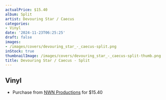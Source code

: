 ```yaml
---
actualPrice: $15.40
album: Split
artist: Devouring Star / Caecus
categories:
- Vinyl
date: '2024-11-23T06:25:25'
draft: false
images:
- /images/covers/devouring_star_-_caecus-split.png
inStock: true
thumbnailImage: /images/covers/devouring_star_-_caecus-split-thumb.png
title: Devouring Star / Caecus - Split
---
```


## Vinyl
* Purchase from [NWN Productions](http://shop.nwnprod.com/index.php?route=product/product&path=75&product_id=5964&sort=pd.name&order=ASC) for $15.40

